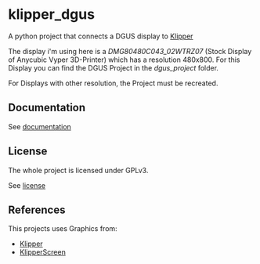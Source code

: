 klipper_dgus
============
A python project that connects a DGUS display to [Klipper](https://www.klipper3d.org/)

The display i'm using here is a *DMG80480C043_02WTRZ07* (Stock Display of Anycubic Vyper 3D-Printer) which has a resolution 480x800. For this Display you can find the DGUS Project in the *dgus_project* folder.

For Displays with other resolution, the Project must be recreated.


Documentation
-------------
See [documentation](https://klipper-dgus.rtfd.io)


License
-------
The whole project is licensed under GPLv3.

See [license](./License)

References
----------
This projects uses Graphics from:

* [Klipper](https://github.com/Klipper3d/klipper)
* [KlipperScreen](https://github.com/jordanruthe/KlipperScreen)
